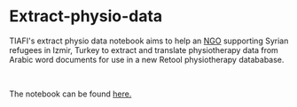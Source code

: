 # Extract-physio-data
TIAFI's extract physio data notebook aims to help an [NGO](https://tiafi.org/) supporting Syrian refugees in Izmir, Turkey to extract and translate physiotherapy data from Arabic word documents for use in a new Retool physiotherapy datababase. 

<br/>

The notebook can be found [here.](TIAFI_extract_physio_data.ipynb)
